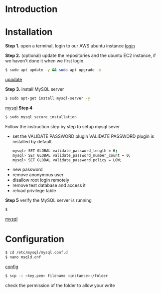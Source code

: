 # Introduction


# Installation
**Step 1.** open a terminal, login to our AWS ubuntu instance
[login]()

**Step 2.** (optional) update the repositories and the ubuntu EC2 instance, if we haven't done it when we first login.
```bash
$ sudo apt update -y && sudo apt upgrade -y
```
[upadate]()

**Step 3.** install MySQL server
```bash
$ sudo apt-get install mysql-server -y
```
[mysql]()
**Step 4** 
```bash
$ sudo mysql_secure_installation
```
Follow the instruction step by step to setup mysql sever
- set the VALIDATE PASSWORD plugin
  VALIDATE PASSWORD plugin is installed by default
    ```bash
    mysql> SET GLOBAL validate_password_length = 6;
    mysql> SET GLOBAL validate_password_number_count = 0;
    mysql> SET GLOBAL validate_password.policy = LOW;
    ```
- new password
- remove anonymous user
- disallow root login remotely
- remove test database and access it
- reload privilege table

**Step 5** verify the MySQL server is running
```bash
$ 
```
[mysql]()
# Configuration

```bash
$ cd /etc/mysql/mysql.conf.d
$ nano msqld.cnf
```
[config]()

```bash
$ scp -i <key.pem> filename <instance>:/folder
```
check the permission of the folder to allow your write